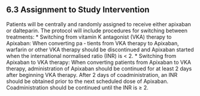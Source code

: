 ## 6.3 Assignment to Study Intervention

Patients will be centrally and randomly assigned to receive either apixaban or dalteparin.
The protocol will include procedures for switching between treatments:
*
Switching from vitamin K antagonist (VKA) therapy to Apixaban:
When converting pa
‐
tients from VKA therapy to Apixaban, warfarin or other VKA therapy should be discontinued and
Apixaban started when the international normalised ratio (INR) is < 2.
*
Switching from Apixaban to VKA therapy:
When converting patients from Apixaban to VKA
therapy, administration of Apixaban should be continued for at least 2 days after beginning VKA
therapy. After 2 days of coadministration, an INR should be obtained prior to the next scheduled
dose of Apixaban. Coadministration should be continued until the INR is ≥ 2.